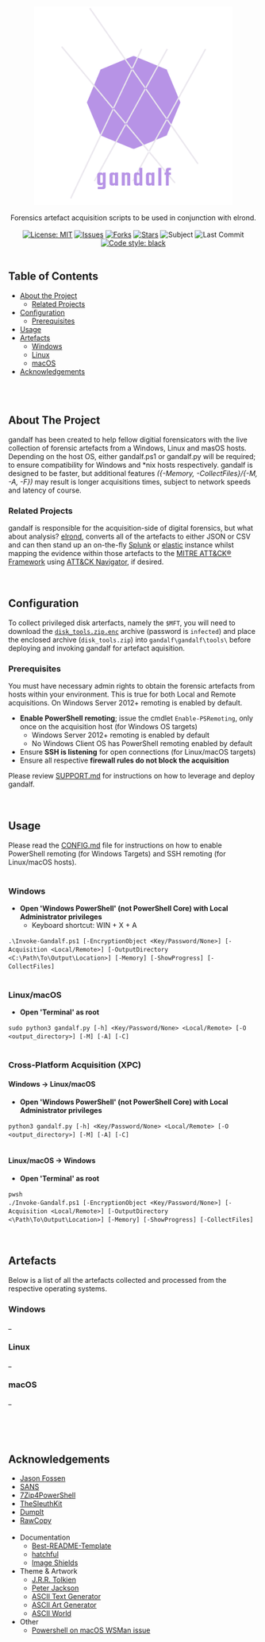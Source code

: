 <p align="center">
  <a href="https://github.com/ezaspy/gandalf"><img src="gandalf/images/logo_trans_big.png" alt="Logo" width="400" height="400"></a>
  <p align="center">
    Forensics artefact acquisition scripts to be used in conjunction with elrond.
    <br><br>
    <a href="https://mit-license.org"><img src="https://img.shields.io/github/license/ezaspy/gandalf" alt="License: MIT"></a>
    <a href="https://github.com/ezaspy/gandalf/issues"><img src="https://img.shields.io/github/issues/ezaspy/gandalf" alt="Issues"></a>
    <a href="https://github.com/ezaspy/gandalf/network/members"><img src="https://img.shields.io/github/forks/ezaspy/gandalf" alt="Forks"></a>
    <a href="https://github.com/ezaspy/gandalf/stargazers"><img src="https://img.shields.io/github/stars/ezaspy/gandalf" alt="Stars"></a>
    <a><img src="https://img.shields.io/badge/subject-DFIR-red" alt="Subject"></a>
    <a><img src="https://img.shields.io/github/last-commit/ezaspy/gandalf" alt="Last Commit"></a>
    <a href="https://github.com/psf/black"><img alt="Code style: black" src="https://img.shields.io/badge/code%20style-black-000000.svg"></a>
    <br><br>
  </p>
</p>

## Table of Contents

- [About the Project](#about-the-project)
  - [Related Projects](#related-projects)
- [Configuration](#configuration)
  - [Prerequisites](#prerequisites)
- [Usage](#usage)
- [Artefacts](#artefacts)
  - [Windows](#windows)
  - [Linux](#linux)
  - [macOS](#macos)
- [Acknowledgements](#acknowledgements)

<br><br>

## About The Project

gandalf has been created to help fellow digitial forensicators with the live collection of forensic artefacts from a Windows, Linux and masOS hosts. Depending on the host OS, either gandalf.ps1 or gandalf.py will be required; to ensure compatibility for Windows and \*nix hosts respectively. gandalf is designed to be faster, but additional features *({-Memory, -CollectFiles}/{-M, -A, -F})* may result is longer acquisitions times, subject to network speeds and latency of course.
<br>

### Related Projects

gandalf is responsible for the acquisition-side of digital forensics, but what about analysis? [elrond](https://github.com/ezaspy/elrond), converts all of the artefacts to either JSON or CSV and can then stand up an on-the-fly [Splunk](https://www.splunk.com/) or [elastic](https://www.elastic.co/) instance whilst mapping the evidence within those artefacts to the [MITRE ATT&CK® Framework](https://attack.mitre.org/) using [ATT&CK Navigator](https://mitre-attack.github.io/attack-navigator/), if desired.
<br><br><br>

## Configuration

To collect privileged disk arterfacts, namely the `$MFT`, you will need to download the [`disk_tools.zip.enc`](https://drive.google.com/file/d/1cXgeQNygkuV4aaTkNFi-3QTQ4cKK5PiU/view?usp=share_link) archive (password is `infected`) and place the enclosed archive (`disk_tools.zip`) into `gandalf\gandalf\tools\` before deploying and invoking gandalf for artefact aquisition.<br>

### Prerequisites

You must have necessary admin rights to obtain the forensic artefacts from hosts within your environment. This is true for both Local and Remote acquisitions. On Windows Server 2012+ remoting is enabled by default.

- **Enable PowerShell remoting**; issue the cmdlet `Enable-PSRemoting`, only once on the acquisition host (for Windows OS targets)
  - Windows Server 2012+ remoting is enabled by default
  - No Windows Client OS has PowerShell remoting enabled by default
- Ensure **SSH is listening** for open connections (for Linux/macOS targets)
- Ensure all respective **firewall rules do not block the acquisition**

Please review [SUPPORT.md](https://github.com/ezaspy/gandalf/blob/main/gandalf/SUPPORT.md) for instructions on how to leverage and deploy gandalf.
<br><br><br>

## Usage

Please read the [CONFIG.md](https://github.com/ezaspy/gandalf/blob/main/gandalf/CONFIG.md) file for instructions on how to enable PowerShell remoting (for Windows Targets) and SSH remoting (for Linux/macOS hosts).<br><br>

### Windows

- **Open 'Windows PowerShell' (not PowerShell Core) with Local Administrator privileges**<br>
  - Keyboard shortcut: </kbd>WIN</kbd> + </kbd>X</kbd> + </kbd>A</kbd>

`.\Invoke-Gandalf.ps1 [-EncryptionObject <Key/Password/None>] [-Acquisition <Local/Remote>] [-OutputDirectory <C:\Path\To\Output\Location>] [-Memory] [-ShowProgress] [-CollectFiles]`<br><br>

### Linux/macOS
- **Open 'Terminal' as root**<br>

`sudo python3 gandalf.py [-h] <Key/Password/None> <Local/Remote> [-O <output_directory>] [-M] [-A] [-C]`<br><br>

### Cross-Platform Acquisition (XPC)
#### Windows -> Linux/macOS
- **Open 'Windows PowerShell' (not PowerShell Core) with Local Administrator privileges**<br>

`python3 gandalf.py [-h] <Key/Password/None> <Local/Remote> [-O <output_directory>] [-M] [-A] [-C]`<br><br>

#### Linux/macOS -> Windows
- **Open 'Terminal' as root**<br>

`pwsh`<br>
`./Invoke-Gandalf.ps1 [-EncryptionObject <Key/Password/None>] [-Acquisition <Local/Remote>] [-OutputDirectory <\Path\To\Output\Location>] [-Memory] [-ShowProgress] [-CollectFiles]`
<br><br><br>

## Artefacts

Below is a list of all the artefacts collected and processed from the respective operating systems.

### Windows

_

### Linux

_

### macOS

_

<br><br><br>

## Acknowledgements

- [Jason Fossen](https://blueteampowershell.com/)<br>
- [SANS](https://www.sans.org)<br>
- [7Zip4PowerShell](https://www.powershellgallery.com/packages/7Zip4Powershell/2.2.0)<br>
- [TheSleuthKit](https://sleuthkit.org/)<br>
- [DumpIt](https://github.com/Crypt2Shell/Comae-Toolkit)<br>
- [RawCopy](https://github.com/jschicht/RawCopy)<br><br>
- Documentation
  - [Best-README-Template](https://github.com/othneildrew/Best-README-Template)
  - [hatchful](https://hatchful.shopify.com)
  - [Image Shields](https://shields.io)
- Theme &amp; Artwork
  - [J.R.R. Tolkien](https://en.wikipedia.org/wiki/J._R._R._Tolkien)
  - [Peter Jackson](https://twitter.com/ReaPeterJackson)
  - [ASCII Text Generator](https://textkool.com/en/ascii-art-generator?hl=default&vl=default&font=Red%20Phoenix&text=Your%20text%20here%20)
  - [ASCII Art Generator](https://www.ascii-art-generator.org)
  - [ASCII World](http://www.asciiworld.com/-Lord-of-the-Rings-.html)
- Other
  - [Powershell on macOS WSMan issue](https://www.oasys.net/fragments/powershell-on-macos-wsman/)

[gandalf-screenshot]: images/screenshot.png
